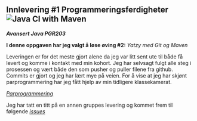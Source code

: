 ## **Innlevering #1 Programmeringsferdigheter**![Java CI with Maven](https://github.com/espenbakken/yatzy/workflows/Java%20CI%20with%20Maven/badge.svg)
_**Avansert Java PGR203**_


**I denne oppgaven har jeg valgt å løse øving #2:**
_Yatzy med Git og Maven_

Leveringen er for det meste gjort alene da jeg var litt sent ute til både få levert og komme i kontakt med min kohort.
Jeg har selvsagt fulgt alle steg i prosessen og vært både den som pusher og puller filene fra github. Commits er gjort
og jeg har lært mye på veien. For å vise at jeg har skjønt parprogrammering har jeg fått hjelp av min tidligere 
klassekamerat. 

_<a href="">Parprogrammering</a>_

Jeg har tatt en titt på en annen gruppes levering og kommet frem til følgende _<a href="">issues</a>_


